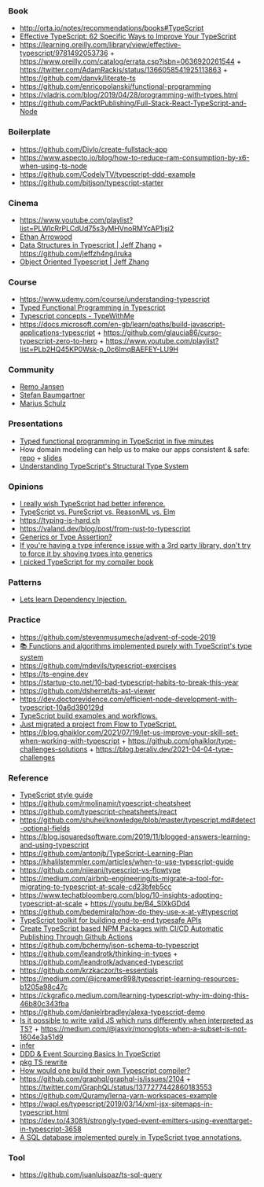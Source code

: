 ### Book

- http://orta.io/notes/recommendations/books#TypeScript
- [Effective TypeScript: 62 Specific Ways to Improve Your TypeScript](https://github.com/danvk/effective-typescript)
- https://learning.oreilly.com/library/view/effective-typescript/9781492053736 + https://www.oreilly.com/catalog/errata.csp?isbn=0636920261544 + https://twitter.com/AdamRackis/status/1366058541925113863 + https://github.com/danvk/literate-ts
- https://github.com/enricopolanski/functional-programming
- https://vladris.com/blog/2019/04/28/programming-with-types.html
- https://github.com/PacktPublishing/Full-Stack-React-TypeScript-and-Node


### Boilerplate

- https://github.com/Divlo/create-fullstack-app
- https://www.aspecto.io/blog/how-to-reduce-ram-consumption-by-x6-when-using-ts-node
- https://github.com/CodelyTV/typescript-ddd-example
- https://github.com/bitjson/typescript-starter


### Cinema

- https://www.youtube.com/playlist?list=PLWIcRrPLCdUd75s3yMHVnoRMYcAP1jsi2
- [Ethan Arrowood](https://github.com/Ethan-Arrowood/talks)
- [Data Structures in Typescript | Jeff Zhang](https://www.youtube.com/playlist?list=PLn4fTSbSpY5cL4_0MP83wq5khbmG3IKKd) + https://github.com/jeffzh4ng/iruka
- [Object Oriented Typescript | Jeff Zhang](https://www.youtube.com/playlist?list=PLn4fTSbSpY5eY_M1mKWxGa9pViEodofKy)

### Course

- https://www.udemy.com/course/understanding-typescript
- [Typed Functional Programming in Typescript](https://typescript.fun)
- [Typescript concepts - TypeWithMe](https://www.youtube.com/playlist?list=PLlYJBXwGoczG73vrUpl4G8WonVS5uNHjn)
- https://docs.microsoft.com/en-gb/learn/paths/build-javascript-applications-typescript + https://github.com/glaucia86/curso-typescript-zero-to-hero + https://www.youtube.com/playlist?list=PLb2HQ45KP0Wsk-p_0c6ImqBAEFEY-LU9H

### Community

- [Remo Jansen](https://www.remojansen.com/#talks)
- [Stefan Baumgartner](https://fettblog.eu/archive/typescript)
- [Marius Schulz](https://mariusschulz.com/blog/series/typescript-evolution)

### Presentations

- [Typed functional programming in TypeScript in five minutes](https://github.com/typescript-fun/five-minutes-demo)
- How domain modeling can help us to make our apps consistent & safe: [repo](https://github.com/gillchristian/modeling) + [slides](https://modeling.now.sh/)
- [Understanding TypeScript's Structural Type System](https://spin.atomicobject.com/2018/09/28/typescript-strange-loop-2018)

### Opinions

- [I really wish TypeScript had better inference.](https://twitter.com/devongovett/status/1219663924989050881)
- [TypeScript vs. PureScript vs. ReasonML vs. Elm](https://hasura.io/blog/why-we-chose-typescript-for-hasura-console)
- https://typing-is-hard.ch
- https://valand.dev/blog/post/from-rust-to-typescript
- [Generics or Type Assertion?](https://twitter.com/wesbos/status/1369673186720309249)
- [If you're having a type inference issue with a 3rd party library, don't try to force it by shoving types into generics](https://twitter.com/BenLesh/status/1025156281936408576)
- [I picked TypeScript for my compiler book](https://twitter.com/keleshev/status/1329160579358056450)

### Patterns

- [Lets learn Dependency Injection.](https://swatinem.de/blog/learn-di)

### Practice

- https://github.com/stevenmusumeche/advent-of-code-2019
- [📚 Functions and algorithms implemented purely with TypeScript's type system ](https://github.com/ronami/meta-typing)
- https://github.com/mdevils/typescript-exercises
- https://ts-engine.dev
- https://startup-cto.net/10-bad-typescript-habits-to-break-this-year
- https://github.com/dsherret/ts-ast-viewer
- https://dev.doctorevidence.com/efficient-node-development-with-typescript-10a6d390129d
- [TypeScript build examples and workflows.](https://github.com/serbanghita/TypeScript-Builds)
- [Just migrated a project from Flow to TypeScript.](https://twitter.com/satya164/status/1071953492544233472)
- https://blog.ghaiklor.com/2021/07/19/let-us-improve-your-skill-set-when-working-with-typescript + https://github.com/ghaiklor/type-challenges-solutions + https://blog.beraliv.dev/2021-04-04-type-challenges


### Reference

- [TypeScript style guide](https://ts.dev/style)
- https://github.com/rmolinamir/typescript-cheatsheet
- https://github.com/typescript-cheatsheets/react
- https://github.com/shuhei/knowledge/blob/master/typescript.md#detect-optional-fields
- https://blog.isquaredsoftware.com/2019/11/blogged-answers-learning-and-using-typescript
- https://github.com/antonjb/TypeScript-Learning-Plan
- https://khalilstemmler.com/articles/when-to-use-typescript-guide
- https://github.com/niieani/typescript-vs-flowtype
- https://medium.com/airbnb-engineering/ts-migrate-a-tool-for-migrating-to-typescript-at-scale-cd23bfeb5cc
- https://www.techatbloomberg.com/blog/10-insights-adopting-typescript-at-scale + https://youtu.be/B4_SlXkGDd4
- https://github.com/bedemiralp/how-do-they-use-x-at-y#typescript
- [TypeScript toolkit for building end-to-end typesafe APIs](https://github.com/trpc/trpc)
- [Create TypeScript based NPM Packages with CI/CD Automatic Publishing Through Github Actions](https://github.com/wolfejw86/my-awesome-package-test)
- https://github.com/bcherny/json-schema-to-typescript
- https://github.com/leandrotk/thinking-in-types + https://github.com/leandrotk/advanced-typescript
- https://github.com/krzkaczor/ts-essentials
- https://medium.com/@jcreamer898/typescript-learning-resources-b1205a98c47c
- https://ckgrafico.medium.com/learning-typescript-why-im-doing-this-46b80c343fba
- https://github.com/danielrbradley/alexa-typescript-demo
- [Is it possible to write valid JS which runs differently when interpreted as TS?](https://twitter.com/jasvir/status/1171119075939930112) + https://medium.com/@jasvir/monoglots-when-a-subset-is-not-1604e3a51d9
- [infer](https://twitter.com/renatorib_/status/1372209255412023298)
- [DDD & Event Sourcing Basics In TypeScript](https://github.com/jamesmh/event-sourcing-typescript-lessons)
- [pkg TS rewrite](https://github.com/vercel/pkg/pull/1099)
- [How would one build their own Typescript compiler?](https://twitter.com/tannerlinsley/status/1202745654939922434)
- https://github.com/graphql/graphql-js/issues/2104 + https://twitter.com/GraphQL/status/1377277442860183553
- https://github.com/Quramy/lerna-yarn-workspaces-example
- https://wapl.es/typescript/2019/03/14/xml-jsx-sitemaps-in-typescript.html
- https://dev.to/43081j/strongly-typed-event-emitters-using-eventtarget-in-typescript-3658
- [A SQL database implemented purely in TypeScript type annotations.](https://github.com/codemix/ts-sql)

### Tool

- https://github.com/juanluispaz/ts-sql-query